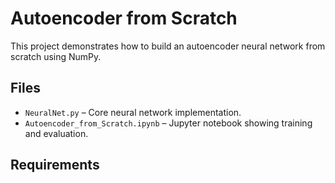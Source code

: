 # Autoencoder from Scratch

This project demonstrates how to build an autoencoder neural network from scratch using NumPy.

## Files

- `NeuralNet.py` – Core neural network implementation.
- `Autoencoder_from_Scratch.ipynb` – Jupyter notebook showing training and evaluation.

## Requirements


